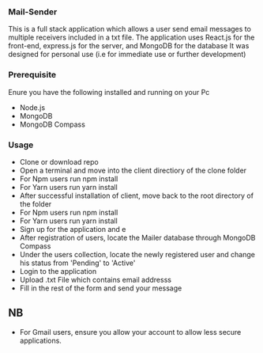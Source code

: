 ### Mail-Sender
This is a full stack application which allows a user send email messages to multiple receivers included in a txt file. The application uses React.js for the front-end, express.js for the server, and MongoDB for the database
It was designed for personal use (i.e for immediate use or further development)

### Prerequisite 
Enure you have the following installed and running on your Pc
- Node.js  
- MongoDB
- MongoDB Compass

### Usage
- Clone or download repo
- Open a terminal and move into the client directiory of the clone folder
- For Npm users run npm install 
- For Yarn users run yarn install
- After successful installation of client, move back to the root directory of the folder 
- For Npm users run npm install 
- For Yarn users run yarn install
- Sign up for the application and e
- After registration of users, locate the Mailer database through MongoDB Compass
- Under the users collection, locate the newly registered user and change his status from 'Pending' to 'Active'
- Login to the application 
- Upload .txt File which contains email addresss
- Fill in the rest of the form and send your message 

## NB
- For Gmail users, ensure you allow your account to allow less secure applications.

